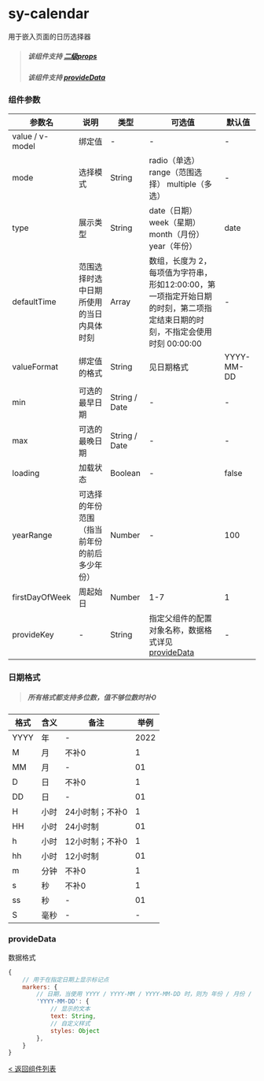 sy-calendar
===========================
用于嵌入页面的日历选择器
> ##### 该组件支持 [二级props](https://github.com/i-yxs/sy-ui/edit/main/README.md#二级props)
> ##### 该组件支持 [provideData](https://github.com/i-yxs/sy-ui/edit/main/README.md#provideData)

### 组件参数

|参数名|说明|类型|可选值|默认值|
|---|---|---|---|---|
|value / v-model|绑定值|-|-|-|
|mode|选择模式|String|radio（单选） range（范围选择） multiple（多选）|-|
|type|展示类型|String|date（日期） week（星期） month（月份） year（年份）|date|
|defaultTime|范围选择时选中日期所使用的当日内具体时刻|Array|数组，长度为 2，每项值为字符串，形如12:00:00，第一项指定开始日期的时刻，第二项指定结束日期的时刻，不指定会使用时刻 00:00:00|-|
|valueFormat|绑定值的格式|String|见日期格式|YYYY-MM-DD|
|min|可选的最早日期|String / Date|-|-|
|max|可选的最晚日期|String / Date|-|-|
|loading|加载状态|Boolean|-|false|
|yearRange|可选择的年份范围（指当前年份的前后多少年份）|Number|-|100|
|firstDayOfWeek|周起始日|Number|1-7|1|
|provideKey|-|String|指定父组件的配置对象名称，数据格式详见[provideData](https://github.com/i-yxs/sy-ui/blob/main/components/sy-ui/components/sy-calendar/README.md#providedata)|-|

### 日期格式

> ##### 所有格式都支持多位数，值不够位数时补0

|格式|含义|备注|举例|
|---|---|---|---|
|YYYY|年|-|2022|
|M|月|不补0|1|
|MM|月|-|01|
|D|日|不补0|1|
|DD|日|-|01|
|H|小时|24小时制；不补0|1|
|HH|小时|24小时制|01|
|h|小时|12小时制；不补0|1|
|hh|小时|12小时制|01|
|m|分钟|不补0|1|
|s|秒|不补0|1|
|ss|秒|-|01|
|S|毫秒|-|-|

### provideData

数据格式

```js
{
    // 用于在指定日期上显示标记点
    markers: {
        // 日期，当使用 YYYY / YYYY-MM / YYYY-MM-DD 时，则为 年份 / 月份 / 日期 视图添加标记点
        'YYYY-MM-DD': {
            // 显示的文本
            text: String,
            // 自定义样式
            styles: Object
        },
    }
}
```

[< 返回组件列表](https://github.com/i-yxs/sy-ui/blob/main/README.md#组件列表)
